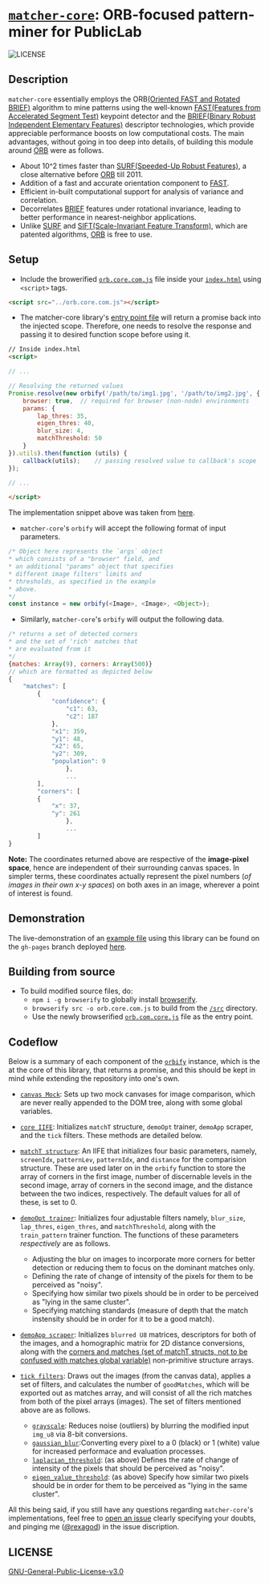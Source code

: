 # [`matcher-core`](/): ORB-focused pattern-miner for PublicLab

![LICENSE](https://img.shields.io/badge/license-GNU--General--Public--License--v3.0-green.svg)

## Description

`matcher-core` essentially employs the ORB[(Oriented FAST and Rotated BRIEF)](http://www.willowgarage.com/sites/default/files/orb_final.pdf) algorithm to mine patterns using the well-known [FAST(Features from Accelerated Segment Test)](http://homepages.inf.ed.ac.uk/rbf/CVonline/LOCAL_COPIES/AV1011/AV1FeaturefromAcceleratedSegmentTest.pdf) keypoint detector and the [BRIEF(Binary Robust Independent Elementary Features)](https://www.cs.ubc.ca/~lowe/525/papers/calonder_eccv10.pdf) descriptor technologies, which provide appreciable performance boosts on low computational costs. The main advantages, without going in too deep into details, of building this module around [ORB](http://www.willowgarage.com/sites/default/files/orb_final.pdf) were as follows.

- About 10^2 times faster than [SURF(Speeded-Up Robust Features)](https://www.vision.ee.ethz.ch/~surf/eccv06.pdf), a close alternative before [ORB](http://www.willowgarage.com/sites/default/files/orb_final.pdf) till 2011.
- Addition of a fast and accurate orientation component to [FAST](http://homepages.inf.ed.ac.uk/rbf/CVonline/LOCAL_COPIES/AV1011/AV1FeaturefromAcceleratedSegmentTest.pdf).
- Efficient in-built computational support for analysis of variance and correlation.
- Decorrelates [BRIEF](https://www.cs.ubc.ca/~lowe/525/papers/calonder_eccv10.pdf) features under rotational invariance, leading to better performance in nearest-neighbor applications.
- Unlike [SURF](https://www.vision.ee.ethz.ch/~surf/eccv06.pdf) and [SIFT(Scale-Invariant Feature Transform)](http://weitz.de/sift/), which are patented algorithms, [ORB](http://www.willowgarage.com/sites/default/files/orb_final.pdf) is free to use.

## Setup

* Include the browerified [`orb.core.com.js`](/orb.core.com.js) file inside your [`index.html`](/demo/index.html) using `<script>` tags.
```html
<script src="../orb.core.com.js"></script>
```
* The matcher-core library's [entry point file](/matcher.js) will return a promise back into the injected scope. Therefore, one needs to resolve the response and passing it to desired function scope before using it.
```html
// Inside index.html
<script>

// ...

// Resolving the returned values
Promise.resolve(new orbify('/path/to/img1.jpg', '/path/to/img2.jpg', {
	browser: true,	// required for browser (non-node) environments
	params: {
		lap_thres: 35,
		eigen_thres: 40,
		blur_size: 4,
		matchThreshold: 50
	}
}).utils).then(function (utils) {
	callback(utils);	// passing resolved value to callback's scope
});

// ...

</script>
```
The implementation snippet above was taken from [here](/demo/index.html).
* `matcher-core`'s `orbify` will accept the following format of input parameters.
```js
/* Object here represents the `args` object
* which consists of a "browser" field, and
* an additional "params" object that specifies
* different image filters' limits and
* thresholds, as specified in the example
* above.
*/
const instance = new orbify(<Image>, <Image>, <Object>);
```
* Similarly, `matcher-core`'s `orbify` will output the following data.
```js
/* returns a set of detected corners
* and the set of 'rich' matches that
* are evaluated from it
*/
{matches: Array(9), corners: Array(500)}
// which are formatted as depicted below
{
    "matches": [
        {
            "confidence": {
                "c1": 63,
                "c2": 187
            },
            "x1": 359,
            "y1": 48,
            "x2": 65,
            "y2": 309,
            "population": 9
				},
				...
		],
		"corners": [
        {
            "x": 37,
            "y": 261
				},
				...
		]
}
```
**Note:** The coordinates returned above are respective of the **image-pixel space**, hence are independent of their surrounding canvas spaces. In simpler terms, these coordinates actually represent the pixel numbers (*of images in their own x-y spaces*) on both axes in an image, wherever a point of interest is found.

## Demonstration

The live-demonstration of an [example file](/demo/index.html) using this library can be found on the `gh-pages` branch deployed [here](https://rexagod.github.io/matcher-core/demo/).

## Building from source

- To build modified source files, do:
	- `npm i -g browserify` to globally install [browserify](https://www.npmjs.com/package/browserify).
	- `browserify src -o orb.core.com.js` to build from the [`/src`](/src) directory.
	- Use the newly browserified [`orb.com.core.js`](/orb.com.core.js) file as the entry point.

## Codeflow

Below is a summary of each component of the [`orbify`](/orb.core.com.js#L14) instance, which is the at the core of this library, that returns a promise, and this should be kept in mind while extending the repository into one's own.

* [`canvas Mock`](/orb.core.com.js#L15-L28): Sets up two mock canvases for image comparison, which are never really appended to the DOM tree, along with some global variables.

* [`core IIFE`](/orb.core.com.js#L29-L191): Initializes `matchT` structure, `demoOpt` trainer, `demoApp` scraper, and the `tick` filters. These methods are detailed below.

* [`matchT structure`](/orb.core.com.js#L35-L55): An IIFE that initializes four basic parameters, namely, `screenIdx`, `patternLev`, `patternIdx`, and `distance` for the comparision structure. These are used later on in the `orbify` function to store the array of corners in the first image, number of discernable levels in the second image, array of corners in the second image, and the distance between the two indices, respectively. The default values for all of these, is set to 0.

* [`demoOpt trainer`](/orb.core.com.js#L57-L119): Initializes four adjustable filters namely, `blur_size`, `lap_thres`, `eigen_thres`, and `matchThreshold`, along with the `train_pattern` trainer function. The functions of these parameters *respectively* are as follows. 

	* Adjusting the blur on images to incorporate more corners for better detection or reducing them to focus on the dominant matches only.
	* Defining the rate of change of intensity of the pixels for them to be perceived as "noisy".
	* Specifying how similar two pixels should be in order to be perceived as "lying in the same cluster".
	* Specifying matching standards (measure of depth that the match instensity should be in order for it to be a good match).

* [`demoApp scraper`](/orb.core.com.js#L121-L142): Initializes `blurred U8` matrices, descriptors for both of the images, and a homographic matrix for 2D distance conversions, along with the [corners and matches (set of matchT structs, not to be confused with matches global variable)](/orb.core.com.js#L139-L140) non-primitive structure arrays.

* [`tick filters`](/orb.core.com.js#L144-L176): Draws out the images (from the canvas data), applies a set of filters, and calculates the number of `goodMatches`, which will be exported out as matches array, and will consist of all the rich matches from both of the pixel arrays (images). The set of filters mentioned above are as follows.

	* [`grayscale`](/orb.core.com.js#L154): Reduces noise (outliers) by blurring the modified input `img_u8` via 8-bit conversions.
	* [`gaussian_blur`](/orb.core.com.js#L156):Converting every pixel to a 0 (black) or 1 (white) value for increased performace and evaluation processes.
	* [`laplacian_threshold`](/orb.core.com.js#L158): (as above) Defines the rate of change of intensity of the pixels that should be perceived as "noisy".
	* [`eigen_value_threshold`](/orb.core.com.js#L159): (as above) Specify how similar two pixels should be in order for them to be perceived as "lying in the same cluster".

All this being said, if you still have any questions regarding `matcher-core`'s implementations, feel free to [open an issue](/issues) clearly specifying your doubts, and pinging me ([@rexagod](https://github.com/rexagod)) in the issue discription.

## LICENSE

[GNU-General-Public-License-v3.0](/LICENSE)
